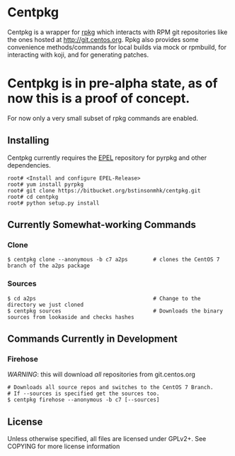 # Centpkg
Centpkg is a wrapper for [rpkg](https://fedorahosted.org/rpkg/) which interacts
with RPM git repositories like the ones hosted at http://git.centos.org. Rpkg also provides
some convenience methods/commands for local builds via mock or rpmbuild, for
interacting with koji, and for generating patches.

# Centpkg is in pre-alpha state, as of now this is a proof of concept.
For now only a very small subset of rpkg commands are enabled. 



## Installing
Centpkg currently requires the [EPEL](https://fedoraproject.org/wiki/EPEL) repository for pyrpkg and other dependencies. 

    root# <Install and configure EPEL-Release>
    root# yum install pyrpkg
    root# git clone https://bitbucket.org/bstinsonmhk/centpkg.git
    root# cd centpkg
    root# python setup.py install

## Currently Somewhat-working Commands
### Clone 
    
    $ centpkg clone --anonymous -b c7 a2ps        # clones the CentOS 7 branch of the a2ps package

### Sources

    $ cd a2ps                                     # Change to the directory we just cloned
    $ centpkg sources                             # Downloads the binary sources from lookaside and checks hashes

## Commands Currently in Development
### Firehose
*WARNING*: this will download _all_ repositories from git.centos.org

    # Downloads all source repos and switches to the CentOS 7 Branch. 
    # If --sources is specified get the sources too. 
    $ centpkg firehose --anonymous -b c7 [--sources]

## License

Unless otherwise specified, all files are licensed under GPLv2+.
See COPYING for more license information
